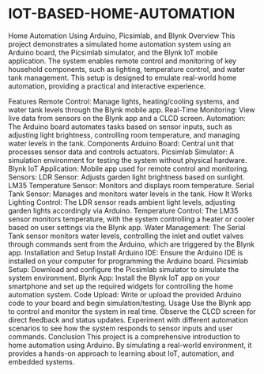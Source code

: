 # IOT-BASED-HOME-AUTOMATION
Home Automation Using Arduino, Picsimlab, and Blynk
Overview
This project demonstrates a simulated home automation system using an Arduino board, the Picsimlab simulator, and the Blynk IoT mobile application. The system enables remote control and monitoring of key household components, such as lighting, temperature control, and water tank management. This setup is designed to emulate real-world home automation, providing a practical and interactive experience.

Features
Remote Control: Manage lights, heating/cooling systems, and water tank levels through the Blynk mobile app.
Real-Time Monitoring: View live data from sensors on the Blynk app and a CLCD screen.
Automation: The Arduino board automates tasks based on sensor inputs, such as adjusting light brightness, controlling room temperature, and managing water levels in the tank.
Components
Arduino Board: Central unit that processes sensor data and controls actuators.
Picsimlab Simulator: A simulation environment for testing the system without physical hardware.
Blynk IoT Application: Mobile app used for remote control and monitoring.
Sensors:
LDR Sensor: Adjusts garden light brightness based on sunlight.
LM35 Temperature Sensor: Monitors and displays room temperature.
Serial Tank Sensor: Manages and monitors water levels in the tank.
How It Works
Lighting Control: The LDR sensor reads ambient light levels, adjusting garden lights accordingly via Arduino.
Temperature Control: The LM35 sensor monitors temperature, with the system controlling a heater or cooler based on user settings via the Blynk app.
Water Management: The Serial Tank sensor monitors water levels, controlling the inlet and outlet valves through commands sent from the Arduino, which are triggered by the Blynk app.
Installation and Setup
Install Arduino IDE: Ensure the Arduino IDE is installed on your computer for programming the Arduino board.
Picsimlab Setup: Download and configure the Picsimlab simulator to simulate the system environment.
Blynk App: Install the Blynk IoT app on your smartphone and set up the required widgets for controlling the home automation system.
Code Upload: Write or upload the provided Arduino code to your board and begin simulation/testing.
Usage
Use the Blynk app to control and monitor the system in real time.
Observe the CLCD screen for direct feedback and status updates.
Experiment with different automation scenarios to see how the system responds to sensor inputs and user commands.
Conclusion
This project is a comprehensive introduction to home automation using Arduino. By simulating a real-world environment, it provides a hands-on approach to learning about IoT, automation, and embedded systems.
